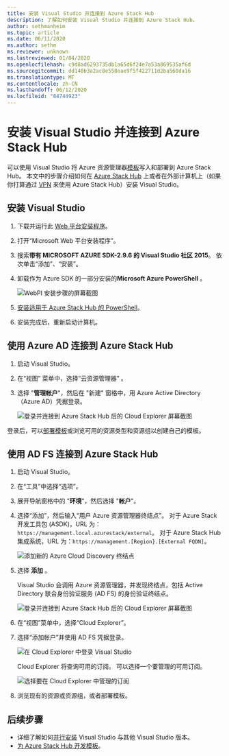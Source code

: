 ```yaml
---
title: 安装 Visual Studio 并连接到 Azure Stack Hub
description: 了解如何安装 Visual Studio 并连接到 Azure Stack Hub。
author: sethmanheim
ms.topic: article
ms.date: 06/11/2020
ms.author: sethm
ms.reviewer: unknown
ms.lastreviewed: 01/04/2020
ms.openlocfilehash: c9d8ad6293735db1a65d6f24e7a53a869535af6d
ms.sourcegitcommit: dd140b3a2ac8e558eae9f5f422711d2ba560da16
ms.translationtype: MT
ms.contentlocale: zh-CN
ms.lasthandoff: 06/12/2020
ms.locfileid: "84744923"
---
```

# <a name="install-visual-studio-and-connect-to-azure-stack-hub"></a>安装 Visual Studio 并连接到 Azure Stack Hub

可以使用 Visual Studio 将 Azure 资源管理器[模板](azure-stack-arm-templates.md)写入和部署到 Azure Stack Hub。 本文中的步骤介绍如何在 [Azure Stack Hub](../asdk/asdk-connect.md#connect-to-azure-stack-using-rdp) 上或者在外部计算机上（如果你打算通过 [VPN](../asdk/asdk-connect.md#connect-to-azure-stack-using-vpn) 来使用 Azure Stack Hub）安装 Visual Studio。

## <a name="install-visual-studio"></a>安装 Visual Studio

1. 下载并运行此 [Web 平台安装程序](https://www.microsoft.com/web/downloads/platform.aspx)。  

2. 打开“Microsoft Web 平台安装程序”。 

3. 搜索**带有 MICROSOFT AZURE SDK-2.9.6 的 Visual Studio 社区 2015**。 依次单击“添加”、“安装”。  

4. 卸载作为 Azure SDK 的一部分安装的**Microsoft Azure PowerShell** 。

    ![WebPI 安装步骤的屏幕截图](./media/azure-stack-install-visual-studio/image1.png)

5. [安装适用于 Azure Stack Hub 的 PowerShell](../operator/azure-stack-powershell-install.md)。

6. 安装完成后，重新启动计算机。

## <a name="connect-to-azure-stack-hub-with-azure-ad"></a>使用 Azure AD 连接到 Azure Stack Hub

1. 启动 Visual Studio。

2. 在“视图”  菜单中，选择“云资源管理器”  。

3. 选择 "**管理帐户**"，然后在 "新建" 窗格中，用 Azure Active Directory （Azure AD）凭据登录。  

    ![登录并连接到 Azure Stack Hub 后的 Cloud Explorer 屏幕截图](./media/azure-stack-install-visual-studio/image2.png)

登录后，可以[部署模板](azure-stack-deploy-template-visual-studio.md)或浏览可用的资源类型和资源组以创建自己的模板。  

## <a name="connect-to-azure-stack-hub-with-ad-fs"></a>使用 AD FS 连接到 Azure Stack Hub

1. 启动 Visual Studio。

2. 在“工具”中选择“选项”。  

3. 展开导航窗格中的 "**环境**"，然后选择 "**帐户**"。

4. 选择“添加”，然后输入“用户 Azure 资源管理器终结点”。  对于 Azure Stack 开发工具包 (ASDK)，URL 为：`https://management.local.azurestack/external`。  对于 Azure Stack Hub 集成系统，URL 为：`https://management.[Region}.[External FQDN]`。

    ![添加新的 Azure Cloud Discovery 终结点](./media/azure-stack-install-visual-studio/image5.png)

5. 选择 **添加** 。  

    Visual Studio 会调用 Azure 资源管理器，并发现终结点，包括 Active Directory 联合身份验证服务 (AD FS) 的身份验证终结点。

    ![登录并连接到 Azure Stack Hub 后的 Cloud Explorer 屏幕截图](./media/azure-stack-install-visual-studio/image6.png)

6. 在“视图”菜单中，选择“Cloud Explorer”。  

7. 选择“添加帐户”并使用 AD FS 凭据登录。   

    ![在 Cloud Explorer 中登录 Visual Studio](./media/azure-stack-install-visual-studio/image7.png)

    Cloud Explorer 将查询可用的订阅。 可以选择一个要管理的可用订阅。

    ![选择要在 Cloud Explorer 中管理的订阅](./media/azure-stack-install-visual-studio/image8.png)

8. 浏览现有的资源或资源组，或者部署模板。

## <a name="next-steps"></a>后续步骤

- 详细了解如何[并行安装](/visualstudio/install/install-visual-studio-versions-side-by-side) Visual Studio 与其他 Visual Studio 版本。
- [为 Azure Stack Hub 开发模板](azure-stack-develop-templates.md)。
